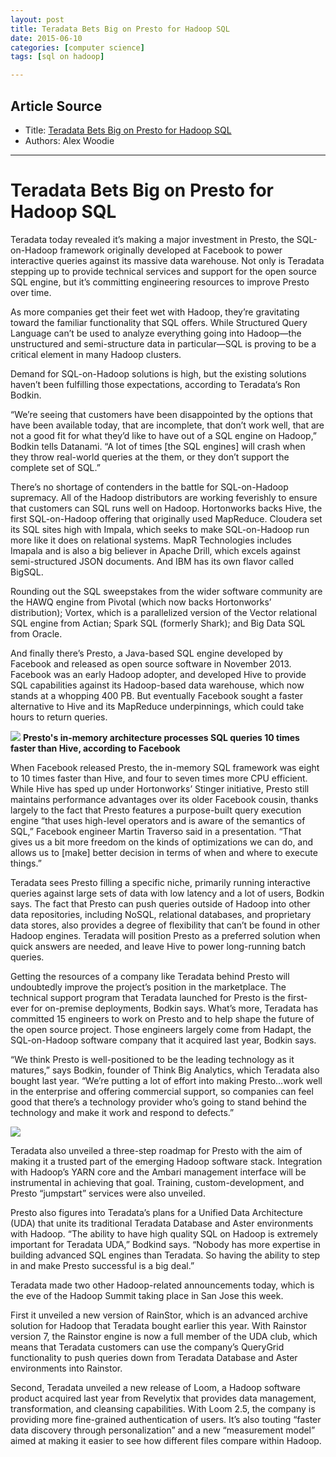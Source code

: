 ```yaml
---
layout: post
title: Teradata Bets Big on Presto for Hadoop SQL
date: 2015-06-10
categories: [computer science]
tags: [sql on hadoop]

---
```


## Article Source
* Title: [Teradata Bets Big on Presto for Hadoop SQL](http://www.datanami.com/2015/06/08/teradata-bets-big-on-presto-for-hadoop-sql/?__scoop_post=616b18b0-0ebb-11e5-b6d5-001018304b75&__scoop_topic=2632326#__scoop_post=616b18b0-0ebb-11e5-b6d5-001018304b75&__scoop_topic=2632326)
* Authors: Alex Woodie


---

# Teradata Bets Big on Presto for Hadoop SQL

Teradata today revealed it’s making a major investment in Presto, the SQL-on-Hadoop framework originally developed at Facebook to power interactive queries against its massive data warehouse. Not only is Teradata stepping up to provide technical services and support for the open source SQL engine, but it’s committing engineering resources to improve Presto over time.

As more companies get their feet wet with Hadoop, they’re gravitating toward the familiar functionality that SQL offers. While Structured Query Language can’t be used to analyze everything going into Hadoop—the unstructured and semi-structure data in particular—SQL is proving to be a critical element in many Hadoop clusters.

Demand for SQL-on-Hadoop solutions is high, but the existing solutions haven’t been fulfilling those expectations, according to Teradata‘s Ron Bodkin.

“We’re seeing that customers have been disappointed by the options that have been available today, that are incomplete, that don’t work well, that are not a good fit for what they’d like to have out of a SQL engine on Hadoop,” Bodkin tells Datanami. “A lot of times [the SQL engines] will crash when they throw real-world queries at the them, or they don’t support the complete set of SQL.”

There’s no shortage of contenders in the battle for SQL-on-Hadoop supremacy. All of the Hadoop distributors are working feverishly to ensure that customers can SQL runs well on Hadoop. Hortonworks backs Hive, the first SQL-on-Hadoop offering that originally used MapReduce. Cloudera set its SQL sites high with Impala, which seeks to make SQL-on-Hadoop  run more like it does on relational systems. MapR Technologies includes Imapala and is also a big believer in Apache Drill, which excels against semi-structured JSON documents. And IBM has its own flavor called BigSQL.

Rounding out the SQL sweepstakes from the wider software community are the HAWQ engine from Pivotal (which now backs Hortonworks’ distribution); Vortex, which is a parallelized version of the Vector relational SQL engine from Actian; Spark SQL (formerly Shark); and Big Data SQL from Oracle.

And finally there’s Presto, a Java-based SQL engine developed by Facebook and released as open source software in November 2013. Facebook was an early Hadoop adopter, and developed Hive to provide SQL capabilities against its Hadoop-based data warehouse, which now stands at a whopping 400 PB. But eventually Facebook sought a faster alternative to Hive and its MapReduce underpinnings, which could take hours to return queries.

![](http://sungsoo.github.com/images/Presto_1.png)
**Presto's in-memory architecture processes SQL queries 10 times faster than Hive, according to Facebook**


When Facebook released Presto, the in-memory SQL framework was eight to 10 times faster than Hive, and four to seven times more CPU efficient. While Hive has sped up under Hortonworks’ Stinger initiative, Presto still maintains performance advantages over its older Facebook cousin, thanks largely to the fact that Presto features a purpose-built query execution engine “that uses high-level operators and is aware of the semantics of SQL,” Facebook engineer Martin Traverso said in a presentation.  “That gives us a bit more freedom on the kinds of optimizations we can do, and allows us to [make] better decision in terms of when and where to execute things.”

Teradata sees Presto filling a specific niche, primarily running interactive queries against large sets of data with low latency and a lot of users, Bodkin says. The fact that Presto can push queries outside of Hadoop into other data repositories, including NoSQL, relational databases, and proprietary data stores, also provides a degree of flexibility that can’t be found in other Hadoop engines. Teradata will position Presto as a preferred solution when quick answers are needed, and leave Hive to power long-running batch queries.

Getting the resources of a company like Teradata behind Presto will undoubtedly improve the project’s position in the marketplace. The technical support program that Teradata launched for Presto is the first-ever for on-premise deployments, Bodkin says. What’s more, Teradata has committed 15 engineers to work on Presto and to help shape the future of the open source project. Those engineers largely come from Hadapt, the SQL-on-Hadoop software company that it acquired last year, Bodkin says.

“We think Presto is well-positioned to be the leading technology as it matures,” says Bodkin, founder of Think Big Analytics, which Teradata also bought last year. “We’re putting a lot of effort into making Presto…work well in the enterprise and offering commercial support, so companies can feel good that there’s a technology provider who’s going to stand behind the technology and make it work and respond to defects.”

![](http://sungsoo.github.com/images/Presto_2.png)

Teradata also unveiled a three-step roadmap for Presto with the aim of making it a trusted part of the emerging Hadoop software stack. Integration with Hadoop’s YARN core and the Ambari management interface will be instrumental in achieving that goal. Training, custom-development, and Presto “jumpstart” services were also unveiled.

Presto also figures into Teradata’s plans for a Unified Data Architecture (UDA) that unite its traditional Teradata Database and Aster environments with Hadoop. “The ability to have high quality SQL on Hadoop is extremely important for Teradata UDA,” Bodkind says. “Nobody has more expertise in building advanced SQL engines than Teradata. So having the ability to step in and make Presto successful is a big deal.”

Teradata made two other Hadoop-related announcements today, which is the eve of the Hadoop Summit taking place in San Jose this week.

First it unveiled a new version of RainStor, which is an advanced archive solution for Hadoop that Teradata bought earlier this year. With Rainstor version 7, the Rainstor engine is now a full member of the UDA club, which means that Teradata customers can use the company’s QueryGrid functionality to push queries down from Teradata Database and Aster environments into Rainstor.

Second, Teradata unveiled a new release of Loom, a Hadoop software product acquired last year from Revelytix that provides data management, transformation, and cleansing capabilities. With Loom 2.5, the company is providing more fine-grained authentication of users. It’s also touting “faster data discovery through personalization” and a new “measurement model” aimed at making it easier to see how different files compare within Hadoop.

